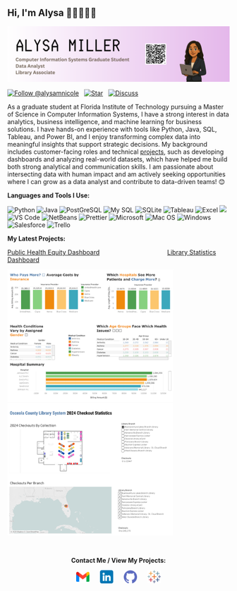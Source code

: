 ## Hi, I'm Alysa 👩🏽‍💻👋🏽
<img src= "Banner.png">

[![Follow @alysamnicole](https://img.shields.io/github/followers/alysamnicole?label=Follow&style=social)](https://github.com/alysamnicole)
&nbsp;
[![Star](https://img.shields.io/github/stars/alysamnicole/alysamnicole?style=social)](https://github.com/alysamnicole/alysamnicole/stargazers)
&nbsp;
[![Discuss](https://img.shields.io/badge/Discuss-Join%20the%20conversation-blue?logo=github)](https://github.com/alysamnicole/alysamnicole/discussions)


As a graduate student at Florida Institute of Technology pursuing a Master of Science in Computer Information Systems, I have a strong interest in data analytics, business intelligence, and machine learning for business solutions. I have hands-on experience with tools like Python, Java, SQL, Tableau, and Power BI, and I enjoy transforming complex data into meaningful insights that support strategic decisions. My background includes customer-facing roles and technical [projects](https://public.tableau.com/app/profile/alysa.miller/vizzes), such as developing dashboards and analyzing real-world datasets, which have helped me build both strong analytical and communication skills. I am passionate about intersecting data with human impact and am actively seeking opportunities where I can grow as a data analyst and contribute to data-driven teams! 😊

<b>Languages and Tools I Use:</b>

<p>
  <img alt="Python" src="https://img.shields.io/badge/Python-FFD43B?style=for-the-badge&logo=python&logoColor=blue" />
  <img alt="Java" src="https://img.shields.io/badge/Java-yellow?style=for-the-badge" />
  <img alt="PostGreSQL" src="https://img.shields.io/badge/PostgreSQL-green?style=for-the-badge" />
  <img alt="My SQL" src="https://img.shields.io/badge/MySQL-005C84?style=for-the-badge&logo=mysql&logoColor=white" />
  <img alt="SQLite" src="https://img.shields.io/badge/Sqlite-003B57?style=for-the-badge&logo=sqlite&logoColor=white" />
  <img alt="Tableau" src="https://img.shields.io/badge/Tableau-E97627?style=for-the-badge&logo=Tableau&logoColor=white" />
  <img alt="Excel" src="https://img.shields.io/badge/Microsoft_Excel-217346?style=for-the-badge&logo=microsoft-excel&logoColor=white" />
  <img alt"Power BI" src="https://img.shields.io/badge/PowerBI-F2C811?style=for-the-badge&logo=Power%20BI&logoColor=white" />
  <img alt="VS Code" src="https://img.shields.io/badge/Visual_Studio_Code-0078D4?style=for-the-badge&logo=visual%20studio%20code&logoColor=white" />
  <img alt="NetBeans" src="https://img.shields.io/badge/apache%20netbeans-1B6AC6?style=for-the-badge&logo=apache%20netbeans%20IDE&logoColor=white" />
  <img alt="Prettier" src="https://img.shields.io/badge/prettier-1A2C34?style=for-the-badge&logo=prettier&logoColor=F7BA3E" />
  <img alt="Microsoft" src="https://img.shields.io/badge/Microsoft-666666?style=for-the-badge&logo=microsoft&logoColor=white" />
  <img alt="Mac OS" src="https://img.shields.io/badge/mac%20os-000000?style=for-the-badge&logo=apple&logoColor=white" />
  <img alt="Windows" src="https://img.shields.io/badge/Windows-0078D6?style=for-the-badge&logo=windows&logoColor=white" />
  <img alt="Salesforce" src="https://img.shields.io/badge/Salesforce-00A1E0?style=for-the-badge&logo=Salesforce&logoColor=white" />
  <img alt="Trello" src="https://img.shields.io/badge/Trello-0052CC?style=for-the-badge&logo=trello&logoColor=white" />
</p>

<b>My Latest Projects: </b>

[Public Health Equity Dashboard](https://public.tableau.com/app/profile/alysa.miller/viz/PublicHealthEquityDashboard/PublicHealthEquityDashboard)
&nbsp;
&nbsp;
&nbsp;
&nbsp;
&nbsp;
&nbsp;
&nbsp;
&nbsp;
&nbsp;
&nbsp;
&nbsp;
&nbsp;
&nbsp;
&nbsp;
&nbsp;
&nbsp;
&nbsp;
&nbsp;
&nbsp;
[Library Statistics Dashboard](https://public.tableau.com/app/profile/alysa.miller/viz/OsceolaCountyLibrarySystem2024PhysicalCollectionCirculationStatisticsDashboard/Dashboard)
<p align="left">
  <a href="https://public.tableau.com/app/profile/alysa.miller/vizzes"><img src="Public Health Equity Dashboard.png" height=300px></a>
  &nbsp;
  <a href="https://public.tableau.com/app/profile/alysa.miller/vizzes"><img src="Dashboard (1).png" height=300px></a>
</p>

&nbsp;
<p align="center">
    <b>Contact Me / View My Projects:</b>
</p>

<p align="center">
  <a href="mailto:alysamill1@gmail.com"><img src="gmail.png" height=30px hspace="10"></a>     
  <a href="https://www.linkedin.com/in/alysa-miller-professional/"><img src="linkedin.png" height=30px hspace="10"></a>
  <a href="https://github.com/alysamnicole"><img src="github.png" height=30px hspace="10"></a>
  <a href="https://public.tableau.com/app/profile/alysa.miller/vizzes"><img src="svgviewer-png-output.png" height=30px hspace="10"></a>
</p>
